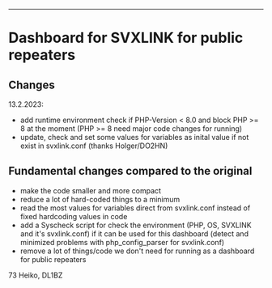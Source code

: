 ---
# Dashboard for SVXLINK for public repeaters #

## Changes ##

13.2.2023:

- add runtime environment check if PHP-Version < 8.0 and block PHP >= 8 at the moment (PHP >= 8 need major code changes for running)
- update, check and set some values for variables as inital value if not exist in svxlink.conf (thanks Holger/DO2HN)


## Fundamental changes compared to the original ##

- make the code smaller and more compact
- reduce a lot of hard-coded things to a minimum
- read the most values for variables direct from svxlink.conf instead of fixed hardcoding values in code
- add a Syscheck script for check the environment (PHP, OS, SVXLINK and it's svxlink.conf) if it can be used for this dashboard (detect and minimized problems with php_config_parser for svxlink.conf)
- remove a lot of things/code we don't need for running as a dashboard for public repeaters

73 Heiko, DL1BZ
